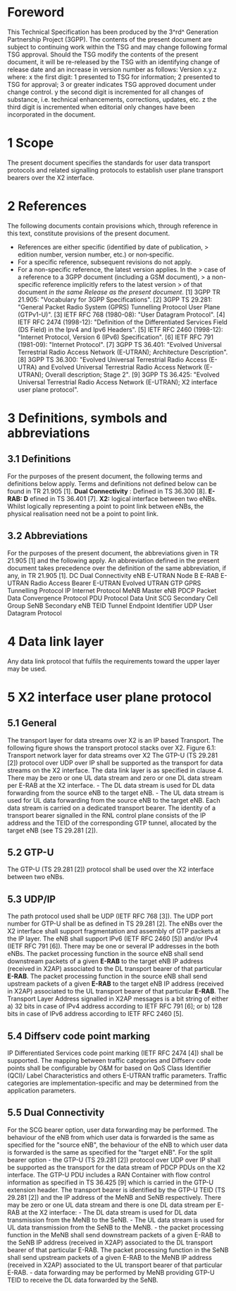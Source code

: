 # Foreword
This Technical Specification has been produced by the 3^rd^ Generation
Partnership Project (3GPP).
The contents of the present document are subject to continuing work within the
TSG and may change following formal TSG approval. Should the TSG modify the
contents of the present document, it will be re-released by the TSG with an
identifying change of release date and an increase in version number as
follows:
Version x.y.z
where:
x the first digit:
1 presented to TSG for information;
2 presented to TSG for approval;
3 or greater indicates TSG approved document under change control.
y the second digit is incremented for all changes of substance, i.e. technical
enhancements, corrections, updates, etc.
z the third digit is incremented when editorial only changes have been
incorporated in the document.
# 1 Scope
The present document specifies the standards for user data transport protocols
and related signalling protocols to establish user plane transport bearers
over the X2 interface.
# 2 References
The following documents contain provisions which, through reference in this
text, constitute provisions of the present document.
  * References are either specific (identified by date of publication, > edition number, version number, etc.) or non‑specific.
  * For a specific reference, subsequent revisions do not apply.
  * For a non-specific reference, the latest version applies. In the > case of a reference to a 3GPP document (including a GSM document), > a non-specific reference implicitly refers to the latest version > of that document _in the same Release as the present document_.
[1] 3GPP TR 21.905: \"Vocabulary for 3GPP Specifications\".
[2] 3GPP TS 29.281: \"General Packet Radio System (GPRS) Tunnelling Protocol
User Plane (GTPv1-U)\".
[3] IETF RFC 768 (1980-08): \"User Datagram Protocol\".
[4] IETF RFC 2474 (1998-12): \"Definition of the Differentiated Services Field
(DS Field) in the Ipv4 and Ipv6 Headers\".
[5] IETF RFC 2460 (1998-12): \"Internet Protocol, Version 6 (IPv6)
Specification\".
[6] IETF RFC 791 (1981-09): \"Internet Protocol\".
[7] 3GPP TS 36.401: \"Evolved Universal Terrestrial Radio Access Network
(E-UTRAN); Architecture Description\".
[8] 3GPP TS 36.300: \"Evolved Universal Terrestrial Radio Access (E-UTRA) and
Evolved Universal Terrestrial Radio Access Network (E-UTRAN); Overall
description; Stage 2\".
[9] 3GPP TS 36.425: \"Evolved Universal Terrestrial Radio Access Network
(E-UTRAN); X2 interface user plane protocol\".
# 3 Definitions, symbols and abbreviations
## 3.1 Definitions
For the purposes of the present document, the following terms and definitions
below apply. Terms and definitions not defined below can be found in TR 21.905
[1].
**Dual Connectivity** : Defined in TS 36.300 [8].
**E-RAB: D** efined in TS 36.401 [7].
**X2:** logical interface between two eNBs. Whilst logically representing a
point to point link between eNBs, the physical realisation need not be a point
to point link.
## 3.2 Abbreviations
For the purposes of the present document, the abbreviations given in TR 21.905
[1] and the following apply. An abbreviation defined in the present document
takes precedence over the definition of the same abbreviation, if any, in TR
21.905 [1].
DC Dual Connectivity
eNB E-UTRAN Node B
E-RAB E-UTRAN Radio Access Bearer
E-UTRAN Evolved UTRAN
GTP GPRS Tunnelling Protocol
IP Internet Protocol
MeNB Master eNB
PDCP Packet Data Convergence Protocol
PDU Protocol Data Unit
SCG Secondary Cell Group
SeNB Secondary eNB
TEID Tunnel Endpoint Identifier
UDP User Datagram Protocol
# 4 Data link layer
Any data link protocol that fulfils the requirements toward the upper layer
may be used.
# 5 X2 interface user plane protocol
## 5.1 General
The transport layer for data streams over X2 is an IP based Transport. The
following figure shows the transport protocol stacks over X2.
Figure 6.1: Transport network layer for data streams over X2
The GTP-U (TS 29.281 [2]) protocol over UDP over IP shall be supported as the
transport for data streams on the X2 interface. The data link layer is as
specified in clause 4.
There may be zero or one UL data stream and zero or one DL data stream per
E-RAB at the X2 interface.
\- The DL data stream is used for DL data forwarding from the source eNB to
the target eNB.
\- The UL data stream is used for UL data forwarding from the source eNB to
the target eNB.
Each data stream is carried on a dedicated transport bearer.
The identity of a transport bearer signalled in the RNL control plane consists
of the IP address and the TEID of the corresponding GTP tunnel, allocated by
the target eNB (see TS 29.281 [2]).
## 5.2 GTP-U
The GTP-U (TS 29.281 [2]) protocol shall be used over the X2 interface between
two eNBs.
## 5.3 UDP/IP
The path protocol used shall be UDP (IETF RFC 768 [3]).
The UDP port number for GTP-U shall be as defined in TS 29.281 [2].
The eNBs over the X2 interface shall support fragmentation and assembly of GTP
packets at the IP layer.
The eNB shall support IPv6 (IETF RFC 2460 [5]) and/or IPv4 (IETF RFC 791 [6]).
There may be one or several IP addresses in the both eNBs. The packet
processing function in the source eNB shall send downstream packets of a given
**E-RAB** to the target eNB IP address (received in X2AP) associated to the DL
transport bearer of that particular **E-RAB**. The packet processing function
in the source eNB shall send upstream packets of a given **E-RAB** to the
target eNB IP address (received in X2AP) associated to the UL transport bearer
of that particular **E-RAB**.
The Transport Layer Address signalled in X2AP messages is a bit string of
either
a) 32 bits in case of IPv4 address according to IETF RFC 791 [6]; or
b) 128 bits in case of IPv6 address according to IETF RFC 2460 [5].
## 5.4 Diffserv code point marking
IP Differentiated Services code point marking (IETF RFC 2474 [4]) shall be
supported. The mapping between traffic categories and Diffserv code points
shall be configurable by O&M for based on QoS Class Identifier (QCI)/ Label
Characteristics and others E-UTRAN traffic parameters. Traffic categories are
implementation-specific and may be determined from the application parameters.
## 5.5 Dual Connectivity
For the SCG bearer option, user data forwarding may be performed. The
behaviour of the eNB from which user data is forwarded is the same as
specified for the "source eNB", the behaviour of the eNB to which user data is
forwarded is the same as specified for the "target eNB".
For the split bearer option
\- the GTP-U (TS 29.281 [2]) protocol over UDP over IP shall be supported as
the transport for the data stream of PDCP PDUs on the X2 interface. The GTP-U
PDU includes a RAN Container with flow control information as specified in TS
36.425 [9] which is carried in the GTP-U extension header. The transport
bearer is identified by the GTP-U TEID (TS 29.281 [2]) and the IP address of
the MeNB and SeNB respectively. There may be zero or one UL data stream and
there is one DL data stream per E-RAB at the X2 interface:
\- The DL data stream is used for DL data transmission from the MeNB to the
SeNB.
\- The UL data stream is used for UL data transmission from the SeNB to the
MeNB.
\- the packet processing function in the MeNB shall send downstream packets of
a given E-RAB to the SeNB IP address (received in X2AP) associated to the DL
transport bearer of that particular E-RAB. The packet processing function in
the SeNB shall send upstream packets of a given E-RAB to the MeNB IP address
(received in X2AP) associated to the UL transport bearer of that particular
E-RAB.
\- data forwarding may be performed by MeNB providing GTP-U TEID to receive
the DL data forwarded by the SeNB.
#
